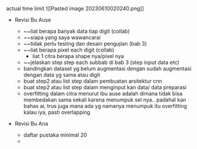 actual time limit
![[Pasted image 20230610020240.png]]
- Revisi Bu Ause
	- ~~liat berapa banyak data tiap digit (collab)
	- ~~siapa yang saya wawancarai
	- ~~tidak perlu testing dan desain pengujian (bab 3)
	- ~~liat berapa pixel each digit (collab)
		- liat 1 citra berapa shape nya/pixel nya
	- ~~jelaskan step step each subbab di bab 3 (step input data etc)
	- bandingkan dataset yg belum augmentasi dengan sudah augmentasi dengan data yg sama atau digit
	- buat step2 atau list step dalam pembuatan arsitektur cnn
	- buat step2 atau list step dalam menginput kan data/ data preparasi
	- overfitting dalam citra menurut ibu ause adalah dimana tidak bisa membedakan sama sekali karena menumpuk sel nya.. padahal kan bahas ai, trus juga mana ada yg namanya menumpuk itu overfitting kalau iya, pasti overlapping

- Revisi Bu Ana
	- daftar pustaka minimal 20
	- 